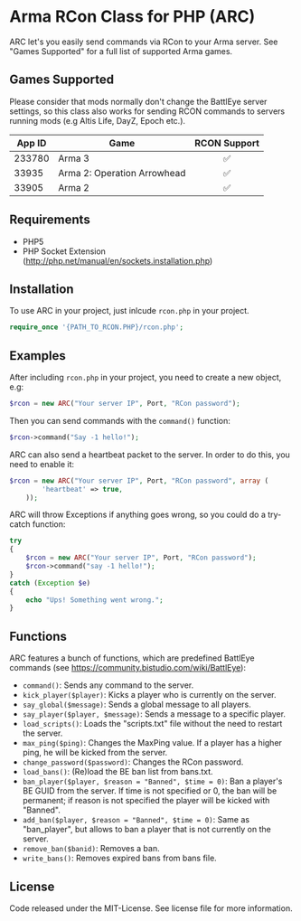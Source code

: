 # Arma RCon Class for PHP (ARC)

ARC let's you easily send commands via  RCon to your Arma server. See "Games Supported" for a full list of supported Arma games.

## Games Supported
Please consider that mods normally don't change the BattlEye server settings, so this class also works for sending RCON commands  to servers running mods (e.g Altis Life, DayZ, Epoch etc.).

| App ID        | Game          | RCON Support       |
|---------------|---------------|:------------------:|
|233780         | Arma 3        | :white_check_mark: |
|33935          | Arma 2: Operation Arrowhead       | :white_check_mark: |
|33905          | Arma 2        | :white_check_mark: |

## Requirements
* PHP5
* PHP Socket Extension (http://php.net/manual/en/sockets.installation.php)

## Installation
To use ARC in your project, just inlcude `rcon.php` in your project.
```php
require_once '{PATH_TO_RCON.PHP}/rcon.php';
```

## Examples
After including `rcon.php` in your project, you need to create a new object, e.g:
```php
$rcon = new ARC("Your server IP", Port, "RCon password");
```
Then you can send commands with the `command()` function:
```php
$rcon->command("Say -1 hello!");
```
ARC can also send a heartbeat packet to the server. In order to do this, you need to enable it:
```php
$rcon = new ARC("Your server IP", Port, "RCon password", array (
        'heartbeat' => true,
    ));
```
ARC will throw Exceptions if anything goes wrong, so you could do a try-catch function:
```php
try 
{
    $rcon = new ARC("Your server IP", Port, "RCon password");
    $rcon->command("say -1 hello!");
} 
catch (Exception $e) 
{
    echo "Ups! Something went wrong.";
}
```
## Functions
ARC features a bunch of functions, which are predefined BattlEye commands (see https://community.bistudio.com/wiki/BattlEye):
* `command()`:  Sends any command to the server.
* `kick_player($player)`:  Kicks a player who is currently on the server.
* `say_global($message)`:  Sends a global message to all players.
* `say_player($player, $message)`:  Sends a message to a specific player.
* `load_scripts()`:  Loads the "scripts.txt" file without the need to restart the server.
* `max_ping($ping)`:  Changes the MaxPing value. If a player has a higher ping, he will be kicked from the server.
* `change_password($password)`:  Changes the RCon password.
* `load_bans()`:  (Re)load the BE ban list from bans.txt.
* `ban_player($player, $reason = "Banned", $time = 0)`:  Ban a player's BE GUID from the server. If time is not specified or 0, the ban will be permanent; if reason is not specified the player will be kicked with "Banned".
* `add_ban($player, $reason = "Banned", $time = 0)`:  Same as "ban_player", but allows to ban a player that is not currently on the server.
* `remove_ban($banid)`:  Removes a ban.
* `write_bans()`:  Removes expired bans from bans file.

## License
Code released under the MIT-License. See license file for more information.

